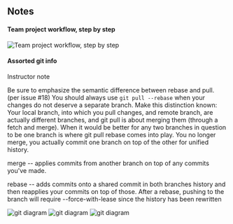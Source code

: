 ## Notes

#### Team project workflow, step by step
![Team project workflow, step by step](https://git.generalassemb.ly/storage/user/6926/files/37342e3c-d5b6-11e7-8456-196762858c5b)

#### Assorted git info

Instructor note

  Be sure to emphasize the semantic difference between rebase and pull. (per issue #18)
  You should always use `git pull --rebase` when your changes do not deserve a separate branch.
  Make this distinction known: Your local branch, into which you pull changes, and remote branch, are actually different branches, and git pull is about merging them (through a fetch and merge). When it would be better for any two branches in question to be one branch is where git pull rebase comes into play. You no longer merge, you actually commit one branch on top of the other for unified history.

  merge -- applies commits from another branch on top of any commits you've made.

  rebase -- adds commits onto a shared commit in both branches history and then reapplies your commits on top of those. After a rebase, pushing to the branch will require --force-with-lease since the history has been rewritten

![git diagram](http://i.imgur.com/QBytN9P.jpg)
![git diagram](http://i.imgur.com/y5aLyg3.jpg)
![git diagram](http://i.imgur.com/0eCZbLT.jpg)
